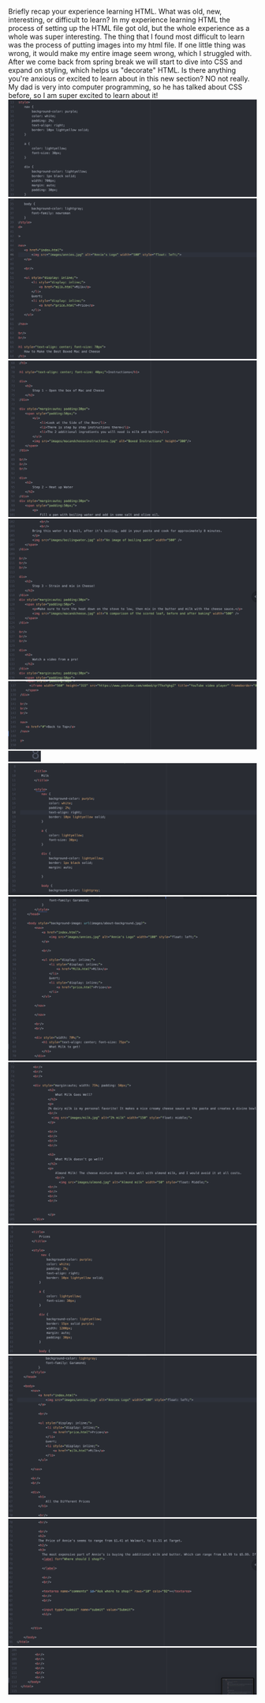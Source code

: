 Briefly recap your experience learning HTML. What was old, new, interesting, or difficult to learn?
In my experience learning HTML the process of setting up the HTML file got old, but the whole experience as a whole was super interesting. The thing that I found most difficult to learn was the process of putting images into my html file. If one little thing was wrong, it would make my entire image seem wrong, which I struggled with.
After we come back from spring break we will start to dive into CSS and expand on styling, which helps us "decorate" HTML. Is there anything you're anxious or excited to learn about in this new section?
NO not really. My dad is very into computer programming, so he has talked about CSS before, so I am super excited to learn about it!
![image1.jpg](./images/image1.jpg)
![image2.jpg](./images/image2.jpg)
![image3.jpg](./images/image3.jpg)
![image4.jpg](./images/image4.jpg)
![image5.jpg](./images/image5.jpg)
![image6.jpg](./images/image6.jpg)
![image7.jpg](./images/image7.jpg)
![image8.jpg](./images/image8.jpg)
![image9.jpg](./images/image9.jpg)
![image10.jpg](./images/image10.jpg)
![image11.jpg](./images/image11.jpg)
![image12.jpg](./images/image12.jpg)
![image13.jpg](./images/image13.jpg)

